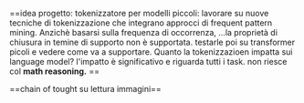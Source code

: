 
==idea progetto: tokenizzatore per modelli piccoli: lavorare su nuove tecniche di tokenizzazione che integrano approcci di frequent pattern mining. Anzichè basarsi sulla frequenza di occorrenza, ...la proprietà di chiusura in temine di supporto non è supportata. testarle poi su transformer picoli e vedere come va a supportare. Quanto la tokenizzazioen impatta sui language model? l'impatto è significativo e riguarda tutti i task. non riesce col **math reasoning.**  ==

==chain of tought su lettura immagini==
